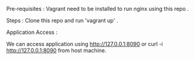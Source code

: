
Pre-requisites :
   Vagrant need to be installed to run nginx using this repo .
   
Steps :
   Clone this repo and run 'vagrant up' .
   
Application Access :

  We can access application using http://127.0.0.1:8090 or curl -i http://127.0.0.1:8090 from host machine.
  
